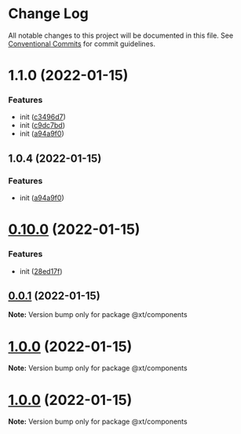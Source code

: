 # Change Log

All notable changes to this project will be documented in this file.
See [Conventional Commits](https://conventionalcommits.org) for commit guidelines.

# 1.1.0 (2022-01-15)

### Features

- init ([c3496d7](https://github.com/maxiangsai/un-lib/commit/c3496d77c636cb39af93d6843fff2e843e20f8ad))
- init ([c9dc7bd](https://github.com/maxiangsai/un-lib/commit/c9dc7bd8028e9c8bb0169b96202f3bc0a6ee9d65))
- init ([a94a9f0](https://github.com/maxiangsai/un-lib/commit/a94a9f0f0cd191a87985f26c5128217356ba2fd0))

## 1.0.4 (2022-01-15)

### Features

- init ([a94a9f0](https://github.com/maxiangsai/xt-lib/commit/a94a9f0f0cd191a87985f26c5128217356ba2fd0))

# [0.10.0](https://github.com/maxiangsai/xt-lib/compare/@xt/components@1.0.0...@xt/components@0.10.0) (2022-01-15)

### Features

- init ([28ed17f](https://github.com/maxiangsai/xt-lib/commit/28ed17f56400143320c6029ec172acd29a85e498))

## [0.0.1](https://github.com/maxiangsai/xt-lib/compare/@xt/components@1.0.0...@xt/components@0.0.1) (2022-01-15)

**Note:** Version bump only for package @xt/components

# [1.0.0](https://github.com/maxiangsai/xt-lib/compare/@xt/components@1.0.0...@xt/components@1.0.0) (2022-01-15)

**Note:** Version bump only for package @xt/components

# [1.0.0](https://github.com/maxiangsai/xt-lib/compare/@xt/components@1.0.1...@xt/components@1.0.0) (2022-01-15)

**Note:** Version bump only for package @xt/components
